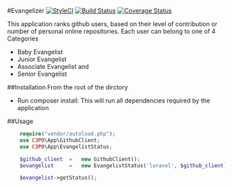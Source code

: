 #Evangelizer
[![StyleCI](https://styleci.io/repos/47891772/shield)](https://styleci.io/repos/47891772) [![Build Status](https://travis-ci.org/andela-gjames/Evangelizers.svg)](https://travis-ci.org/andela-gjames/Evangelizers) [![Coverage Status](https://coveralls.io/repos/andela-gjames/Evangelizers/badge.svg?branch=chore/coverall-setup&service=github)](https://coveralls.io/github/andela-gjames/Evangelizers?branch=chore/coverall-setup)


This application ranks github users, based on their level of contribution or number of  personal online repositories.
Each user can belong to one of 4 Categories

* Baby Evangelist 
* Junior Evangelist
* Associate Evangelist and
* Senior Evangelist

##Installation
From the root of the dirctory
* Run composer install: This will run all dependencies required by the application


##Usage

```php
    require("vendor/autoload.php");
    use C3P0\App\GithubClient;
    use C3P0\App\EvangelistStatus;

    $github_client  =   new GithubClient();
    $evangelist     =   new EvangelistStatus('laravel', $github_client);

    $evangelist->getStatus();

```
